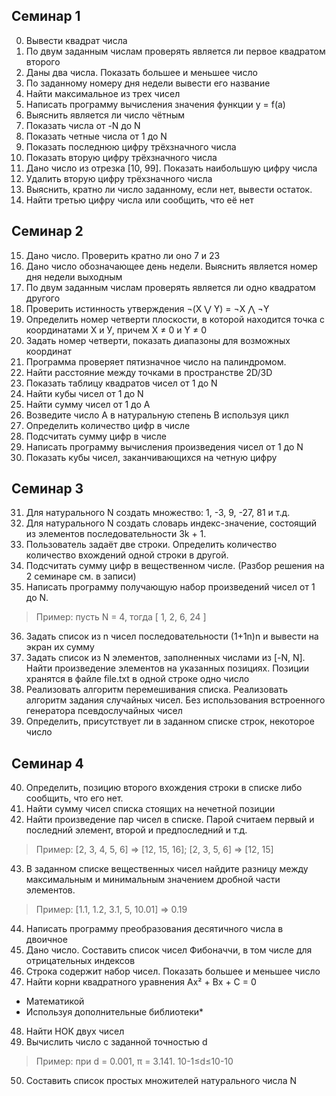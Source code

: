 ## Семинар 1
 0. Вывести квадрат числа
 1. По двум заданным числам проверять является ли первое квадратом второго
 2. Даны два числа. Показать большее и меньшее число
 3. По заданному номеру дня недели вывести его название
 4. Найти максимальное из трех чисел
 5. Написать программу вычисления значения функции y = f(a)
 6. Выяснить является ли число чётным
 7. Показать числа от -N до N
 8. Показать четные числа от 1 до N
 9. Показать последнюю цифру трёхзначного числа
10. Показать вторую цифру трёхзначного числа
11. Дано число из отрезка [10, 99]. Показать наибольшую цифру числа
12. Удалить вторую цифру трёхзначного числа
13. Выяснить, кратно ли число заданному, если нет, вывести остаток.
14. Найти третью цифру числа или сообщить, что её нет

## Семинар 2
15. Дано число. Проверить кратно ли оно 7 и 23
16. Дано число обозначающее день недели. Выяснить является номер дня недели выходным 
17. По двум заданным числам проверять является ли одно квадратом другого
18. Проверить истинность утверждения ¬(X ⋁ Y) = ¬X ⋀ ¬Y
19. Определить номер четверти плоскости, в которой находится точка с координатами Х и У, причем X ≠ 0 и Y ≠ 0
20. Задать номер четверти, показать диапазоны для возможных координат
21. Программа проверяет пятизначное число на палиндромом.
22. Найти расстояние между точками в пространстве 2D/3D
23. Показать таблицу квадратов чисел от 1 до N 
24. Найти кубы чисел от 1 до N
25. Найти сумму чисел от 1 до А
26. Возведите число А в натуральную степень B используя цикл
27. Определить количество цифр в числе
28. Подсчитать сумму цифр в числе
29. Написать программу вычисления произведения чисел от 1 до N
30. Показать кубы чисел, заканчивающихся на четную цифру

## Семинар 3
31. Для натурального N создать множество: 1, -3, 9, -27, 81 и т.д.
32. Для натурального N создать словарь индекс-значение, состоящий из элементов последовательности 3k + 1.
33. Пользователь задаёт две строки. Определить количество количество вхождений одной строки в другой.
34. Подсчитать сумму цифр в вещественном числе. (Разбор решения на 2 семинаре см. в записи)
35. Написать программу получающую набор произведений чисел от 1 до N.
> Пример: пусть N = 4, тогда [ 1, 2, 6, 24 ]
36. Задать список из n чисел последовательности (1+1n)n и вывести на экран их сумму
37. Задать список из N элементов, заполненных числами из [-N, N]. Найти произведение элементов на указанных позициях. Позиции хранятся в файле file.txt в одной строке одно число
38. Реализовать алгоритм перемешивания списка. 
Реализовать алгоритм задания случайных чисел. Без использования встроенного генератора псевдослучайных чисел
39. Определить, присутствует ли в заданном списке строк, некоторое число 

## Семинар 4
40. Определить, позицию второго вхождения строки в списке либо сообщить, что его нет.
41. Найти сумму чисел списка стоящих на нечетной позиции
42. Найти произведение пар чисел в списке. Парой считаем первый и последний элемент, второй и предпоследний и т.д.
> Пример: [2, 3, 4, 5, 6] => [12, 15, 16]; [2, 3, 5, 6] => [12, 15] 
43. В заданном списке вещественных чисел найдите разницу между максимальным и минимальным значением дробной части элементов.
> Пример: [1.1, 1.2, 3.1, 5, 10.01] => 0.19
44. Написать программу преобразования десятичного числа в двоичное
45. Дано число. Составить список чисел Фибоначчи, в том числе для отрицательных индексов
46. Строка содержит набор чисел. Показать большее и меньшее число
47. Найти корни квадратного уравнения Ax² + Bx + C = 0
  * Математикой
  * Используя дополнительные библиотеки*
48. Найти НОК двух чисел
49. Вычислить число  c заданной точностью d
> Пример: при d = 0.001, π = 3.141. 10-1≤d≤10-10
50. Составить список простых множителей натурального числа N
